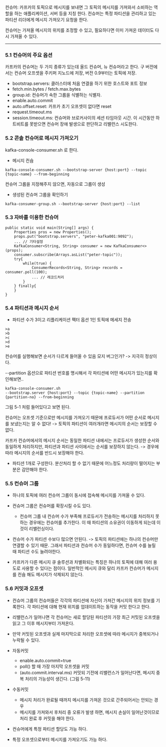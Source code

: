 컨슈머: 카프카의 토픽으로 메시지를 보내면 그 토픽의 메시지를 가져와서 소비하는 역할을 하는 애플리케이션, 서버 등을 지칭 한다. 컨슈머는 특정 파티션을 관리하고 있는 파티션 리더에게 메시지 가져오기 요청을 한다.

컨슈머는 가져올 메시지의 위치를 조정할 수 있고, 필요하다면 이미 가져온 데이터도 다시 가져올 수 있다.

---

### 5.1 컨슈머의 주요 옵션
카프카의 컨슈머는 두 가지 종류가 있는데 올드 컨슈머, 뉴 컨슈머라고 한다.
구 버전에서는 컨슈머 오프셋을 주키퍼 지노드에 저장, 버전 0.9부터는 토픽에 저장.
- bootstrap.servers: 클러스터에 처음 연결을 하기 위한 호스트와 포트 정보
- fetch.min.bytes / fetch.max.bytes
- group.id: 컨슈머가 속한 그룹을 식별하는 식별자.
- enable.auto.commit
- auto.offset.reset: 카프카 초기 오프셋이 없다면 reset
- request.timeout.ms
- session.timeout.ms: 컨슈머와 브로커사이의 세션 타임아웃 시간. 이 시간동안 하트비트를 못받으면 컨슈머 장애 발생으로 판단하고 리밸런스 시도한다.

### 5.2 콘솔 컨슈머로 메시지 가져오기 
kafka-console-consumer.sh 로 한다.

- 메시지 컨슘
```
kafka-console-consumer.sh --bootstrap-server {host:port} --topic {topic-name} --from-beginning
```
컨슈머 그룹을 지정해주지 않으면, 자동으로 그룹이 생성

- 생성된 컨슈머 그룹을 확인하기
```
kafka-consumer-group.sh --bootstrap-server {host:port} --list
```


### 5.3 자바를 이용한 컨슈머
```
public static void main(String[] args) {
	Properties pros = new Properties();
	props.put("bootstrap.servers", "peter-kafka001:9092");
	... // 기타설정
	KafkaConsumer<String, String> consumer = new KafkaConsumer<>(props);
	consumer.subscribe(Arrays.asList("peter-topic"));
	try{
		while(true) {
			ConsumerRecords<String, String> records = consumer.poll(100);
			... // 레코드처리
		}
	} finally{
	}
}
```

### 5.4 파티션과 메시지 순서
- 파티션 수가 3이고 리플리케이션 팩터 옵션 1인 토픽에 메세지 전송
```
>a
>b
>c
>d
>e
```

컨슈머를 실행해보면 순서가 다르게 들어올 수 있음
모지 버그인가? -> 지극히 정상이다.

--partition 옵션으로 파티션 번호를 명시해서 각 파티션에 어떤 메시지가 있는지를 확인해보면..
```
kafka-console-consumer.sh
--bootstrap.server {host:port} --topic {topic-name} --partition {partition-no} --from-beginning
```

그림 5-1 처럼 들어있다고 보면 된다.

컨슈머는 오프셋 기준으로만 메시지를 가져오기 때문에 프로듀서가 어떤 순서로 메시지를 보냈는지는 알 수 없다!
-> 토픽의 파티션이 여러개라면 메시지의 순서는 보장할 수 없다.

카프카 컨슈머에서의 메시지 순서는 동일한 파티션 내에서는 프로듀서가 생성한 순서와 동일하게 처리하지만, 파티션과 파티션 사이에서는 순서를 보장하지 않는다.
-> 경우에 따라 메시지의 순서를 반드시 보장해야 한다.
- 파티션 1개로 구성한다. 분산처리 할 수 없기 때문에 어느정도 처리량이 떨어지는 부분은 감안해야 한다.

### 5.5 컨슈머 그룹
- 하나의 토픽에 여러 컨슈머 그룹이 동시에 접속해 메시지를 가져올 수 있다.
- 컨슈머 그룹은 컨슈머를 확장시킬 수도 있다.
	- 컨슈머 그룹 내 컨슈머 수가 부족해 프로듀서가 전송하는 메시지를 처리하지 못하는 경우에는 컨슈머를 추가한다. 이 때 파티션의 소유권이 이동하게 되는데 이것이 리밸런싱이다.
- 컨슈머 수가 파티션 수보다 많으면 안된다. -> 토픽의 파티션에는 하나의 컨슈머만 연결할 수 있기 때문. 그래서 파티션과 컨슈머 수가 동일하다면, 컨슈머 수를 늘릴 때 파티션 수도 늘려야한다.

- 카프카가 다른 메시지 큐 솔루션과 차별화되는 특징은 하나의 토픽에 대해 여러 용도로 사용할 수 있다는 점이다. 일반적인 메시지 큐와 달리 카프카 컨슈머가 메시지를 컨슘 해도 메시지가 삭제되지 않는다.

### 5.6 커밋과 오프셋
- 컨슈머 그룹의 컨슈머들은 각각의 파티션에 자신이 가져간 메시지의 위치 정보를 기록한다. 각 파티션에 대해 현재 위치를 업데이트하는 동작을 커밋 한다고 한다.
- 리밸런스가 일어나면 각 컨슈머는 새로 할당된 파티션의 가장 최근 커밋된 오프셋을 읽고 그 이후 메시지부터 가져온다.
- 만약 커밋된 오프셋과 실제 마지막으로 처리한 오프셋에 따라 메시지가 중복되거나 누락될 수 있다.

- 자동커밋
	- enable.auto.commit=true
	- poll() 할 때 가장 마지막 오프셋을 커밋
	- (auto.commit.interval.ms) 커밋되 기전에 리밸런스가 일어난다면, 메시지 중복 처리의 가능성이 생긴다. (그림 5-11)
- 수동커밋
	- 메시지 처리가 완료될 때까지 메시지를 가져온 것으로 간주되어서는 안되는 경우
	- 메시지를 가져와서 후처리 중 오류가 발생 하면, 메시지 손실이 일어난것이므로 처리 완료 후 커밋을 해야 한다.

- 컨슈머에게 특정 파티션 할당도 가능 하다.
- 특정 오프셋으로부터 메시지를 가져오기도 가능 하다.
